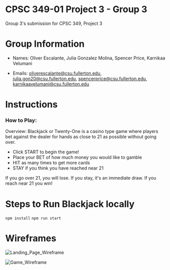 # CPSC 349-01 Project 3 - Group 3

Group 3's submission for CPSC 349, Project 3

# Group Information

- Names: Oliver Escalante, Julia Gonzalez Molina, Spencer Price, Karnikaa Velumani

- Emails: oliverescalante@csu.fullerton.edu, julia.gon20@csu.fullerton.edu, spencerprice@csu.fullerton.edu, karnikaavelumani@csu.fullerton.edu

# Instructions

### How to Play:

Overview: Blackjack or Twenty-One is a casino type game where players bet against the dealer for hands as close to 21 as possible without going over.

- Click START to begin the game!
- Place your BET of how much money you would like to gamble
- HIT as many times to get more cards
- STAY if you think you have reached near 21

If you go over 21, you will lose. If you stay, it's an immediate draw. If you reach near 21 you win!

# Steps to Run Blackjack locally

`npm install`
`npm run start`

# Wireframes

![Landing_Page_Wireframe](./wireframes/wireframe_landing_page.jpeg)

![Game_Wireframe](./wireframes/wireframe_game_page.jpeg)
